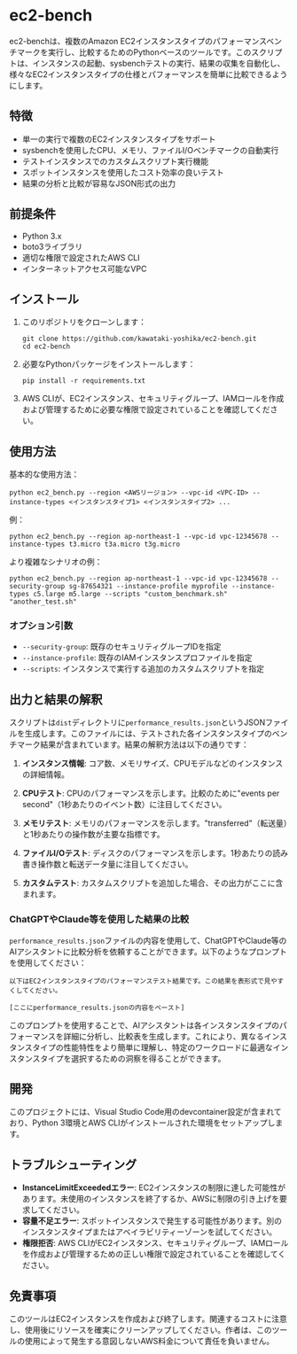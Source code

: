 # ec2-bench

ec2-benchは、複数のAmazon EC2インスタンスタイプのパフォーマンスベンチマークを実行し、比較するためのPythonベースのツールです。このスクリプトは、インスタンスの起動、sysbenchテストの実行、結果の収集を自動化し、様々なEC2インスタンスタイプの仕様とパフォーマンスを簡単に比較できるようにします。

## 特徴

- 単一の実行で複数のEC2インスタンスタイプをサポート
- sysbenchを使用したCPU、メモリ、ファイルI/Oベンチマークの自動実行
- テストインスタンスでのカスタムスクリプト実行機能
- スポットインスタンスを使用したコスト効率の良いテスト
- 結果の分析と比較が容易なJSON形式の出力

## 前提条件

- Python 3.x
- boto3ライブラリ
- 適切な権限で設定されたAWS CLI
- インターネットアクセス可能なVPC

## インストール

1. このリポジトリをクローンします：
   ```
   git clone https://github.com/kawataki-yoshika/ec2-bench.git
   cd ec2-bench
   ```

2. 必要なPythonパッケージをインストールします：
   ```
   pip install -r requirements.txt
   ```

3. AWS CLIが、EC2インスタンス、セキュリティグループ、IAMロールを作成および管理するために必要な権限で設定されていることを確認してください。

## 使用方法

基本的な使用方法：

```
python ec2_bench.py --region <AWSリージョン> --vpc-id <VPC-ID> --instance-types <インスタンスタイプ1> <インスタンスタイプ2> ...
```

例：

```
python ec2_bench.py --region ap-northeast-1 --vpc-id vpc-12345678 --instance-types t3.micro t3a.micro t3g.micro
```

より複雑なシナリオの例：

```
python ec2_bench.py --region ap-northeast-1 --vpc-id vpc-12345678 --security-group sg-87654321 --instance-profile myprofile --instance-types c5.large m5.large --scripts "custom_benchmark.sh" "another_test.sh"
```

### オプション引数

- `--security-group`: 既存のセキュリティグループIDを指定
- `--instance-profile`: 既存のIAMインスタンスプロファイルを指定
- `--scripts`: インスタンスで実行する追加のカスタムスクリプトを指定

## 出力と結果の解釈

スクリプトは`dist`ディレクトリに`performance_results.json`というJSONファイルを生成します。このファイルには、テストされた各インスタンスタイプのベンチマーク結果が含まれています。結果の解釈方法は以下の通りです：

1. **インスタンス情報**: コア数、メモリサイズ、CPUモデルなどのインスタンスの詳細情報。

2. **CPUテスト**: CPUのパフォーマンスを示します。比較のために"events per second"（1秒あたりのイベント数）に注目してください。

3. **メモリテスト**: メモリのパフォーマンスを示します。"transferred"（転送量）と1秒あたりの操作数が主要な指標です。

4. **ファイルI/Oテスト**: ディスクのパフォーマンスを示します。1秒あたりの読み書き操作数と転送データ量に注目してください。

5. **カスタムテスト**: カスタムスクリプトを追加した場合、その出力がここに含まれます。

### ChatGPTやClaude等を使用した結果の比較

`performance_results.json`ファイルの内容を使用して、ChatGPTやClaude等のAIアシスタントに比較分析を依頼することができます。以下のようなプロンプトを使用してください：

```
以下はEC2インスタンスタイプのパフォーマンステスト結果です。この結果を表形式で見やすくしてください。

[ここにperformance_results.jsonの内容をペースト]

```

このプロンプトを使用することで、AIアシスタントは各インスタンスタイプのパフォーマンスを詳細に分析し、比較表を生成します。これにより、異なるインスタンスタイプの性能特性をより簡単に理解し、特定のワークロードに最適なインスタンスタイプを選択するための洞察を得ることができます。

## 開発

このプロジェクトには、Visual Studio Code用のdevcontainer設定が含まれており、Python 3環境とAWS CLIがインストールされた環境をセットアップします。

## トラブルシューティング

- **InstanceLimitExceededエラー**: EC2インスタンスの制限に達した可能性があります。未使用のインスタンスを終了するか、AWSに制限の引き上げを要求してください。
- **容量不足エラー**: スポットインスタンスで発生する可能性があります。別のインスタンスタイプまたはアベイラビリティーゾーンを試してください。
- **権限拒否**: AWS CLIがEC2インスタンス、セキュリティグループ、IAMロールを作成および管理するための正しい権限で設定されていることを確認してください。

## 免責事項

このツールはEC2インスタンスを作成および終了します。関連するコストに注意し、使用後にリソースを確実にクリーンアップしてください。作者は、このツールの使用によって発生する意図しないAWS料金について責任を負いません。